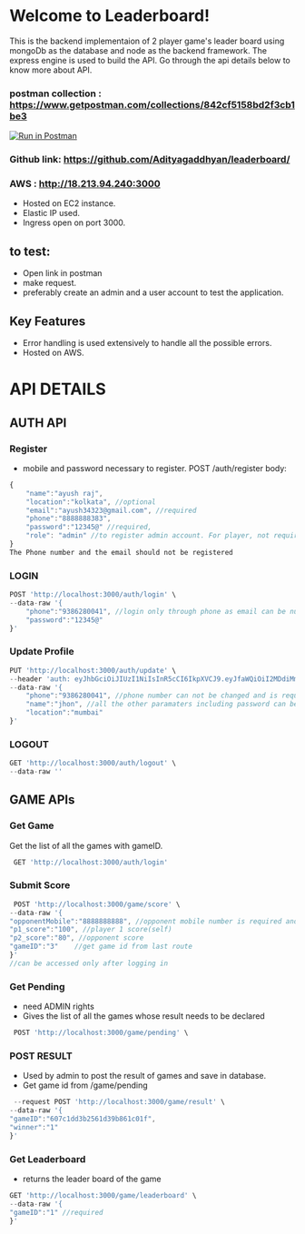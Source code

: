 # Welcome to Leaderboard!
This is the backend implementaion of 2 player game's leader board using mongoDb as the database and node as the backend framework. The express engine is used to build the API. Go through the api details below to know more about API.
### postman collection : https://www.getpostman.com/collections/842cf5158bd2f3cb1be3
[![Run in Postman](https://run.pstmn.io/button.svg)](https://app.getpostman.com/run-collection/96ec1c5351486fdb68c0)
### Github link: https://github.com/Adityagaddhyan/leaderboard/

### AWS : http://18.213.94.240:3000
- Hosted on EC2 instance.
- Elastic IP used.
- Ingress open on port 3000.
## to test:
- Open link in postman
- make request.
- preferably create an admin and a user account to test the application.

## Key Features
- Error handling is used extensively to handle all the possible errors.
- Hosted on AWS. 


# API DETAILS

## AUTH API
### Register
- mobile and password necessary to register.
POST /auth/register
body:
```javascript
{
    "name":"ayush raj",
    "location":"kolkata", //optional
    "email":"ayush34323@gmail.com", //required
    "phone":"8888888383",
    "password":"12345@" //required,
    "role": "admin" //to register admin account. For player, not required
}
The Phone number and the email should not be registered
```
### LOGIN
```javascript
POST 'http://localhost:3000/auth/login' \
--data-raw '{
    "phone":"9386280041", //login only through phone as email can be null
    "password":"12345@"
}'
```
### Update Profile
```javascript
PUT 'http://localhost:3000/auth/update' \
--header 'auth: eyJhbGciOiJIUzI1NiIsInR5cCI6IkpXVCJ9.eyJfaWQiOiI2MDdiMmExZWViYzc0NTMzNTU2YTRkMjEiLCJpYXQiOjE2MTg2OTU3NzcsImV4cCI6MTYxODY5OTM3N30.fUylSVEH871WirLWXeX2fQDuEr9u94-Bps3VjEdguVI' \ //JWT TOKEN
--data-raw '{
    "phone":"9386280041", //phone number can not be changed and is required
    "name":"jhon", //all the other paramaters including password can be changed with this route. all the provided data is updated corresponding to the user.
    "location":"mumbai"
}'
```
### LOGOUT
```javascript
GET 'http://localhost:3000/auth/logout' \
--data-raw ''
```

## GAME APIs
### Get Game
Get the list of all the games with gameID.
```javascript
 GET 'http://localhost:3000/auth/login'
```
### Submit Score
```javascript
 POST 'http://localhost:3000/game/score' \
--data-raw '{
"opponentMobile":"8888888888", //opponent mobile number is required and opponnent should be registered
"p1_score":"100", //player 1 score(self)
"p2_score":"80", //opponent score
"gameID":"3"	//get game id from last route
}'
//can be accessed only after logging in

```
### Get Pending
- need ADMIN rights
-  Gives the list of all the games whose result needs to be declared
```javascript
 POST 'http://localhost:3000/game/pending' \

```
### POST RESULT
- Used by admin to post the result of games and save in database.
- Get game id from /game/pending

```javascript
 --request POST 'http://localhost:3000/game/result' \
--data-raw '{
"gameID":"607c1dd3b2561d39b861c01f",
"winner":"1"
}'

``` 
### Get Leaderboard
- returns the leader board of the game
```javascript
GET 'http://localhost:3000/game/leaderboard' \
--data-raw '{
"gameID":"1" //required
}'

```


